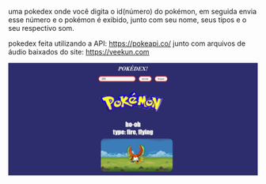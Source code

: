 uma pokedex onde você digita o id(número) do pokémon, em seguida envia esse número e o pokémon é exibido, junto com seu nome, seus tipos e o seu respectivo som.

pokedex feita utilizando a API: https://pokeapi.co/ junto com arquivos de áudio baixados do site: https://veekun.com


![screenshot da pokedex](https://github.com/AlanLK22/pokedex/blob/main/img/screenshot.jpeg)
